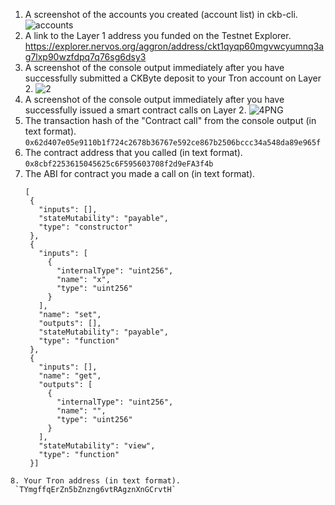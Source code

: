 1. A screenshot of the accounts you created (account list) in ckb-cli.
![accounts](https://user-images.githubusercontent.com/51861246/131752759-97914ec3-9354-4a1a-ab32-b1a9e0b0c358.PNG)
2. A link to the Layer 1 address you funded on the Testnet Explorer.
   https://explorer.nervos.org/aggron/address/ckt1qyqp60mgvwcyumnq3ag7lxp90wzfdpq7q76sg6dsy3
3. A screenshot of the console output immediately after you have successfully submitted a CKByte deposit to your Tron account on Layer 2.
![2](https://user-images.githubusercontent.com/51861246/131752773-2f7e28d4-23a2-429f-a55d-da0abdb26f1f.PNG)
4. A screenshot of the console output immediately after you have successfully issued a smart contract calls on Layer 2.
![4PNG](https://user-images.githubusercontent.com/51861246/131752781-0ef35dd2-ae81-45d7-a183-f5c46fa5fb92.PNG)
5. The transaction hash of the "Contract call" from the console output (in text format).
   `0x62d407e05e9110b1f724c2678b36767e592ce867b2506bccc34a548da89e965f`
6. The contract address that you called (in text format).
   `0x8cbf2253615045625c6F595603708f2d9eFA3f4b`
7. The ABI for contract you made a call on (in text format).
   ```
   [
    {
      "inputs": [],
      "stateMutability": "payable",
      "type": "constructor"
    },
    {
      "inputs": [
        {
          "internalType": "uint256",
          "name": "x",
          "type": "uint256"
        }
      ],
      "name": "set",
      "outputs": [],
      "stateMutability": "payable",
      "type": "function"
    },
    {
      "inputs": [],
      "name": "get",
      "outputs": [
        {
          "internalType": "uint256",
          "name": "",
          "type": "uint256"
        }
      ],
      "stateMutability": "view",
      "type": "function"
    }]
  ```
8. Your Tron address (in text format).
   `TYmgffqErZn5bZnzng6vtRAgznXnGCrvtH`
